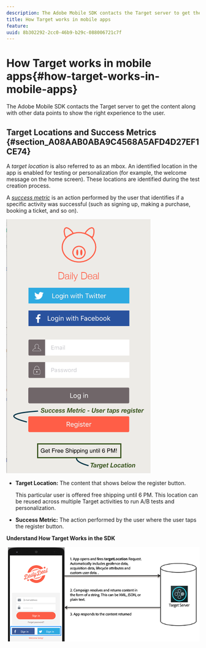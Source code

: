 ```yaml
---
description: The Adobe Mobile SDK contacts the Target server to get the content along with other data points to show the right experience to the user.
title: How Target works in mobile apps
feature: 
uuid: 8b302292-2cc0-46b9-b29c-088006721c7f
---
```


# How Target works in mobile apps{#how-target-works-in-mobile-apps}

The Adobe Mobile SDK contacts the Target server to get the content along with other data points to show the right experience to the user.

## Target Locations and Success Metrics {#section_A08AAB0ABA9C4568A5AFD4D27EF1CE74}

A *target location* is also referred to as an mbox. An identified location in the app is enabled for testing or personalization (for example, the welcome message on the home screen). These locations are identified during the test creation process.

A *[success metric](../c-activities/r-success-metrics/success-metrics.md#reference_D011575C85DA48E989A244593D9B9924)* is an action performed by the user that identifies if a specific activity was successful (such as signing up, making a purchase, booking a ticket, and so on).

![](assets/mobile-target-location.png)

* **Target Location:** The content that shows below the register button.

  This particular user is offered free shipping until 6 PM. This location can be reused across multiple Target activities to run A/B tests and personalization. 

* **Success Metric:** The action performed by the user where the user taps the register button.

**Understand How Target Works in the SDK**

![](assets/how-target-mobile-works.png)

